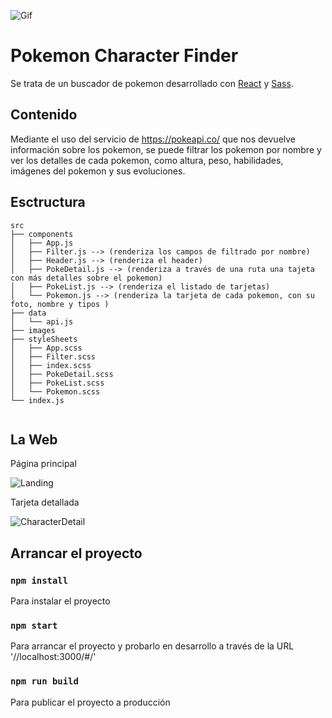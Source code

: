 ![Gif](https://media.giphy.com/media/MziKDo6gO7x8A/giphy.gif)

# Pokemon Character Finder

Se trata de un buscador de pokemon desarrollado con [React](https://es.reactjs.org/) y [Sass](https://sass-lang.com/).

## Contenido

Mediante el uso del servicio de https://pokeapi.co/ que nos devuelve información sobre los pokemon, se puede filtrar los pokemon por nombre y ver los detalles de cada pokemon, como altura, peso, habilidades, imágenes del pokemon y sus evoluciones.

## Esctructura

~~~
src
├── components
│   ├── App.js
│   ├── Filter.js --> (renderiza los campos de filtrado por nombre)
│   ├── Header.js --> (renderiza el header)
│   ├── PokeDetail.js --> (renderiza a través de una ruta una tajeta con más detalles sobre el pokemon)
│   ├── PokeList.js --> (renderiza el listado de tarjetas)
│   └── Pokemon.js --> (renderiza la tarjeta de cada pokemon, con su foto, nombre y tipos )
├── data
│   └── api.js
├── images
├── styleSheets
│   ├── App.scss
│   ├── Filter.scss
│   ├── index.scss
│   ├── PokeDetail.scss
│   ├── PokeList.scss
│   └── Pokemon.scss 
└── index.js


~~~

## La Web

Página principal

![Landing](https://i.ibb.co/xjBKGn0/Captura-de-pantalla-2020-12-21-a-las-21-35-37.png)

Tarjeta detallada

![CharacterDetail](https://i.ibb.co/7J9X6m3/Captura-de-pantalla-2020-12-21-a-las-21-36-12.png)

## Arrancar el proyecto

### `npm install`

Para instalar el proyecto

### `npm start`

Para arrancar el proyecto y probarlo en desarrollo a través de la URL '//localhost:3000/#/'

### `npm run build`

Para publicar el proyecto a producción
